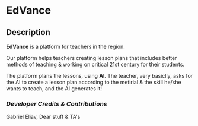 # EdVance

## Description
**EdVance** is a platform for teachers in the region.

Our platform helps teachers creating lesson plans that includes better methods of teaching & working on critical 21st century for their students. 

The platform plans the lessons, using **AI**. The teacher, very basiclly, asks for the AI to create a lesson plan according to the metirial & the skill he/she wants to teach, and the AI generates it!


### ***Developer Credits & Contributions***
Gabriel Eliav, Dear stuff & TA's



